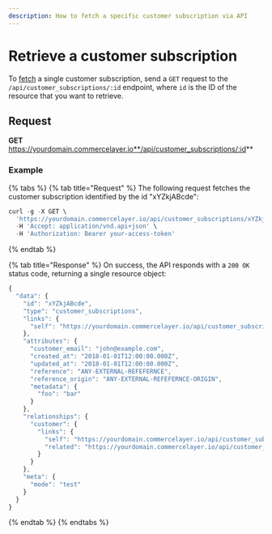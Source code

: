 ```yaml
---
description: How to fetch a specific customer subscription via API
---
```


# Retrieve a customer subscription

To <a href="https://docs.commercelayer.io/developers/fetching-resources" target="_blank">fetch</a> a single customer subscription, send a `GET` request to the `/api/customer_subscriptions/:id` endpoint, where `id` is the ID of the resource that you want to retrieve.

## Request

**GET** https://yourdomain.commercelayer.io**/api/customer_subscriptions/:id**

### **Example**

{% tabs %}
{% tab title="Request" %}
The following request fetches the customer subscription identified by the id "xYZkjABcde":

```javascript
curl -g -X GET \
  'https://yourdomain.commercelayer.io/api/customer_subscriptions/xYZkjABcde' \
  -H 'Accept: application/vnd.api+json' \
  -H 'Authorization: Bearer your-access-token'
```
{% endtab %}

{% tab title="Response" %}
On success, the API responds with a `200 OK` status code, returning a single resource object:

```javascript
{
  "data": {
    "id": "xYZkjABcde",
    "type": "customer_subscriptions",
    "links": {
      "self": "https://yourdomain.commercelayer.io/api/customer_subscriptions/xYZkjABcde"
    },
    "attributes": {
      "customer_email": "john@example.com",
      "created_at": "2018-01-01T12:00:00.000Z",
      "updated_at": "2018-01-01T12:00:00.000Z",
      "reference": "ANY-EXTERNAL-REFEFERNCE",
      "reference_origin": "ANY-EXTERNAL-REFEFERNCE-ORIGIN",
      "metadata": {
        "foo": "bar"
      }
    },
    "relationships": {
      "customer": {
        "links": {
          "self": "https://yourdomain.commercelayer.io/api/customer_subscriptions/xYZkjABcde/relationships/customer",
          "related": "https://yourdomain.commercelayer.io/api/customer_subscriptions/xYZkjABcde/customer"
        }
      }
    },
    "meta": {
      "mode": "test"
    }
  }
}
```
{% endtab %}
{% endtabs %}


